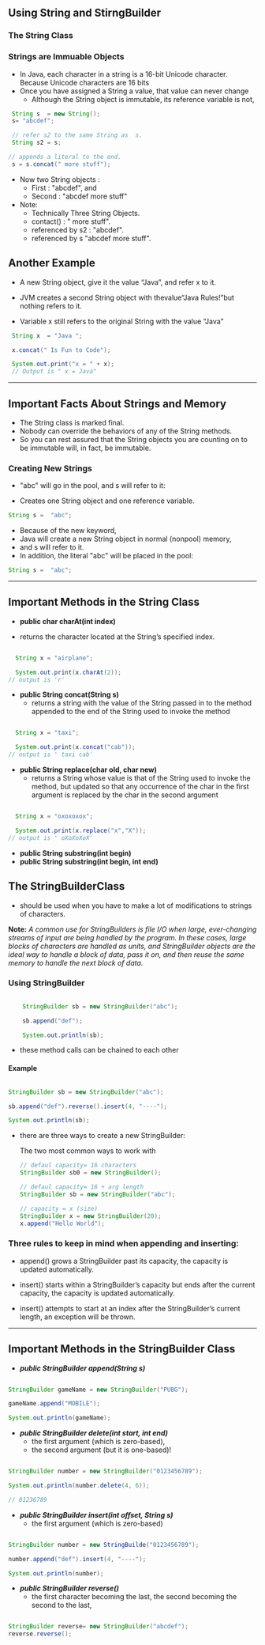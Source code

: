 ## Using String and StirngBuilder

### The String Class

### Strings are Immuable Objects

- In Java, each character in a string is a 16-bit Unicode character. Because Unicode characters are 16 bits
- Once you have assigned a String a value, that value can never change
  - Although the String object is immutable, its reference variable is not,

```java
 String s  = new String();
 s= "abcdef";

 // refer s2 to the same String as  s.
 String s2 = s;

// appends a literal to the end.
 s = s.concat(" more stuff");

```

- Now two String objects :
  - First : "abcdef", and
  - Second : "abcdef more stuff"
- Note:
  - Technically Three String Objects.
  - contact() : " more stuff".
  - referenced by s2 : "abcdef".
  - referenced by s "abcdef more stuff".

## Another Example

- A new String object, give it the value “Java”, and refer x to it.
- JVM creates a second String object with thevalue“Java Rules!”but nothing refers to it.

- Variable x still refers to the original String with the value “Java”

```java
 String x  = "Java ";

 x.concat(" Is Fun to Code");

 System.out.print("x = " + x);
 // Output is " x = Java"

```

---

## Important Facts About Strings and Memory

- The String class is marked final.
- Nobody can override the behaviors of any of the String methods.
- So you can rest assured that the String objects you are counting on to be immutable will, in fact, be immutable.

### Creating New Strings

- "abc" will go in the pool, and s will refer to it:

- Creates one String object and one reference variable.

```java
String s =  "abc";
```

- Because of the new keyword,
- Java will create a new String object in normal (nonpool) memory,
- and s will refer to it.
- In addition, the literal "abc" will be placed in the pool:

```java
String s =  "abc";
```

---

## Important Methods in the String Class

- **public char charAt(int index)**

- returns the character located at the String’s specified index.

```java

  String x = "airplane";

  System.out.print(x.charAt(2));
// output is 'r'

```

- **public String concat(String s)**
  - returns a string with the value of the String passed in to the method appended to the end of the String used to invoke the method

```java

  String x = "taxi";

  System.out.print(x.concat("cab"));
// output is ' taxi cab'

```

- **public String replace(char old, char new)**
  - returns a String whose value is that of the String used to invoke the method, but updated so that any occurrence of the char in the first argument is replaced by the char in the second argument

```java

  String x = "oxoxoxox";

  System.out.print(x.replace("x","X"));
// output is ' oXoXoXoX'

```

- **public String substring(int begin)**
- **public String substring(int begin, int end)**

## The StringBuilderClass

- should be used when you have to make a lot of modifications to strings of characters.

**Note:**
_A common use for StringBuilders is file I/O when large, ever-changing streams of input are being handled by the program. In these cases, large blocks of characters are handled as units, and StringBuilder objects are the ideal way to handle a block of data, pass it on, and then reuse the same memory to handle the next block of data._

### Using StringBuilder

```java

	StringBuilder sb = new StringBuilder("abc");

	sb.append("def");

	System.out.println(sb);

```

- these method calls can be chained to each other

#### Example

```java

StringBuilder sb = new StringBuilder("abc");

sb.append("def").reverse().insert(4, "----");

System.out.println(sb);

```

- there are three ways to create a new StringBuilder:

  The two most common ways to work with

  ```java
  // defaul capacity= 16 characters
  StringBuilder sb0 = new StringBuilder();

  // defaul capacity= 16 + arg length
  StringBuilder sb = new StringBuilder("abc");

  // capacity = x (size)
  StringBuilder x = new StringBuilder(20);
  x.append("Hello World");
  ```

### **Three rules to keep in mind when appending and inserting:**

- append() grows a StringBuilder past its capacity, the capacity is updated automatically.

- insert() starts within a StringBuilder’s capacity but ends after the current capacity, the capacity is updated automatically.

- insert() attempts to start at an index after the StringBuilder’s current length, an exception will be thrown.

---

## Important Methods in the StringBuilder Class

- **_public StringBuilder append(String s)_**

```java

StringBuilder gameName = new StringBuilder("PUBG");

gameName.append("MOBILE");

System.out.println(gameName);

```

- **_public StringBuilder delete(int start, int end)_**
  - the first argument (which is zero-based),
  - the second argument (but it is one-based)!

```java

StringBuilder number = new StringBuilder("0123456789");

System.out.println(number.delete(4, 6));

// 01236789

```

- **_public StringBuilder insert(int offset, String s)_**
  - the first argument (which is zero-based)

```java

StringBuilder number = new StringBuilde("0123456789");

number.append("def").insert(4, "----");

System.out.println(number);

```

- **_public StringBuilder reverse()_**
  - the first character becoming the last, the second becoming the second to the last,

```java

StringBuilder reverse= new StringBuilder("abcdef");
reverse.reverse();

```
